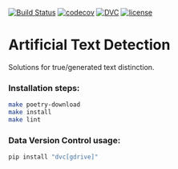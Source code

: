 [![Build Status][build_status_badge]](build_status_link)
[![codecov](https://codecov.io/gh/MaratSaidov/artificial-text-detection/branch/main/graph/badge.svg?token=HF8IQEADRU)](https://codecov.io/gh/MaratSaidov/artificial-text-detection)
[![DVC](https://img.shields.io/badge/-Data_Version_Control-white.svg?logo=data-version-control&style=social)](https://dvc.org/?utm_campaign=badge)
[![license](https://img.shields.io/github/license/maratsaidov/artificial-text-detection.svg)](https://github.com/maratsaidov/artificial-text-detection/blob/master/LICENSE)

# Artificial Text Detection
Solutions for true/generated text distinction.

### Installation steps:

```bash
make poetry-download
make install
make lint
```

### Data Version Control usage:

```bash
pip install "dvc[gdrive]"
```


[build_status_badge]: https://github.com/MaratSaidov/artificial-text-detection/actions/workflows/build.yml/badge.svg
[build_status_link]: https://github.com/MaratSaidov/artificial-text-detection/actions/workflows/build.yml
